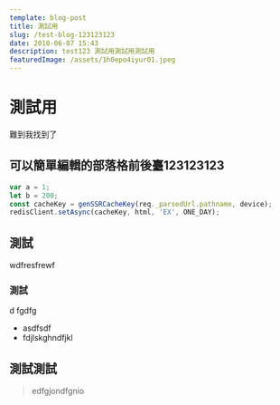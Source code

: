```yaml
---
template: blog-post
title: 測試用
slug: /test-blog-123123123
date: 2010-06-07 15:43
description: test123 測試用測試用測試用
featuredImage: /assets/1h0epo4iyur01.jpeg
---
```

# 測試用

難到我找到了

## 可以簡單編輯的部落格前後臺123123123

```javascript
var a = 1;
let b = 200;
const cacheKey = genSSRCacheKey(req._parsedUrl.pathname, device);
redisClient.setAsync(cacheKey, html, 'EX', ONE_DAY);
```

## 測試

wdfresfrewf

### 測試

d
fgdfg

* asdfsdf
* fdjlskghndfjkl

## 測試測試

> edfgjondfgnio